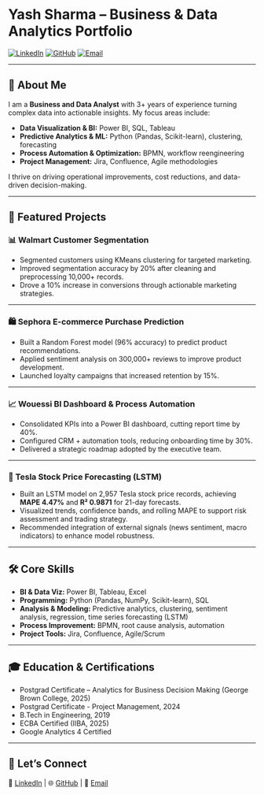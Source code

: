 # Yash Sharma – Business & Data Analytics Portfolio

[![LinkedIn](https://img.shields.io/badge/LinkedIn-Yash%20Sharma-blue)](http://www.linkedin.com/in/yashsharmays3)
[![GitHub](https://img.shields.io/badge/GitHub-YashSharmaYS-black)](https://github.com/YashSharmaYS)
[![Email](https://img.shields.io/badge/Email-sharmayash0202@gmail.com-red)](mailto:sharmayash0202@gmail.com)

---

## 📝 About Me

I am a **Business and Data Analyst** with 3+ years of experience turning complex data into actionable insights. My focus areas include:
- **Data Visualization & BI:** Power BI, SQL, Tableau  
- **Predictive Analytics & ML:** Python (Pandas, Scikit-learn), clustering, forecasting  
- **Process Automation & Optimization:** BPMN, workflow reengineering  
- **Project Management:** Jira, Confluence, Agile methodologies  

I thrive on driving operational improvements, cost reductions, and data-driven decision-making.

---

## 🚀 Featured Projects

### 📊 Walmart Customer Segmentation
- Segmented customers using KMeans clustering for targeted marketing.
- Improved segmentation accuracy by 20% after cleaning and preprocessing 10,000+ records.
- Drove a 10% increase in conversions through actionable marketing strategies.

---

### 🛍️ Sephora E-commerce Purchase Prediction
- Built a Random Forest model (96% accuracy) to predict product recommendations.
- Applied sentiment analysis on 300,000+ reviews to improve product development.
- Launched loyalty campaigns that increased retention by 15%.

---

### 📈 Wouessi BI Dashboard & Process Automation
- Consolidated KPIs into a Power BI dashboard, cutting report time by 40%.
- Configured CRM + automation tools, reducing onboarding time by 30%.
- Delivered a strategic roadmap adopted by the executive team.

---

### 🚗 Tesla Stock Price Forecasting (LSTM)
- Built an LSTM model on 2,957 Tesla stock price records, achieving **MAPE 4.47%** and **R² 0.9871** for 21-day forecasts.
- Visualized trends, confidence bands, and rolling MAPE to support risk assessment and trading strategy.
- Recommended integration of external signals (news sentiment, macro indicators) to enhance model robustness.

---

## 🛠 Core Skills

- **BI & Data Viz:** Power BI, Tableau, Excel  
- **Programming:** Python (Pandas, NumPy, Scikit-learn), SQL  
- **Analysis & Modeling:** Predictive analytics, clustering, sentiment analysis, regression, time series forecasting (LSTM)  
- **Process Improvement:** BPMN, root cause analysis, automation  
- **Project Tools:** Jira, Confluence, Agile/Scrum  

---

## 🎓 Education & Certifications

- Postgrad Certificate – Analytics for Business Decision Making (George Brown College, 2025) 
- Postgrad Certificate - Project Management, 2024
- B.Tech in Engineering, 2019 
- ECBA Certified (IIBA, 2025)  
- Google Analytics 4 Certified  

---

## 🤝 Let’s Connect

💼 [LinkedIn](http://www.linkedin.com/in/yashsharmays3) | 🌐 [GitHub](https://github.com/YashSharmaYS) | 📧 [Email](mailto:sharmayash0202@gmail.com)
